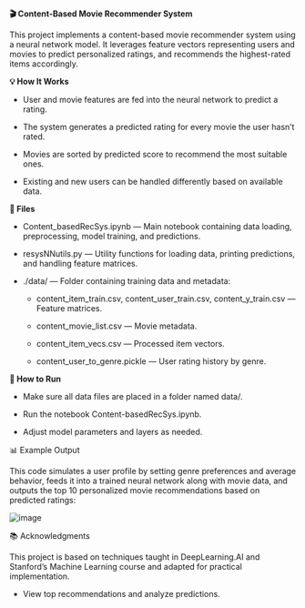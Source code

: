 **🎬  Content-Based Movie Recommender System**

This project implements a content-based movie recommender system using a neural network model. It leverages feature vectors representing users and movies to predict personalized ratings, and recommends the highest-rated items accordingly.

**💡 How It Works**

- User and movie features are fed into the neural network to predict a rating.

- The system generates a predicted rating for every movie the user hasn’t rated.

- Movies are sorted by predicted score to recommend the most suitable ones.

- Existing and new users can be handled differently based on available data.

**📂 Files**

- Content_basedRecSys.ipynb — Main notebook containing data loading, preprocessing, model training, and predictions.

- resysNNutils.py — Utility functions for loading data, printing predictions, and handling feature matrices.

- ./data/ — Folder containing training data and metadata:

   - content_item_train.csv, content_user_train.csv, content_y_train.csv — Feature matrices.

   - content_movie_list.csv — Movie metadata.

   - content_item_vecs.csv — Processed item vectors.

   - content_user_to_genre.pickle — User rating history by genre.

**🚀 How to Run**

- Make sure all data files are placed in a folder named data/.

- Run the notebook Content-basedRecSys.ipynb.

- Adjust model parameters and layers as needed.

📊 Example Output

This code simulates a user profile by setting genre preferences and average behavior, feeds it into a trained neural network along with movie data, and outputs the top 10 personalized movie recommendations based on predicted ratings:

![image](https://github.com/user-attachments/assets/b8e40929-88e7-4a9b-a341-269bcc87c92a)


📚 Acknowledgments

This project is based on techniques taught in DeepLearning.AI and Stanford’s Machine Learning course and adapted for practical implementation.

- View top recommendations and analyze predictions.

